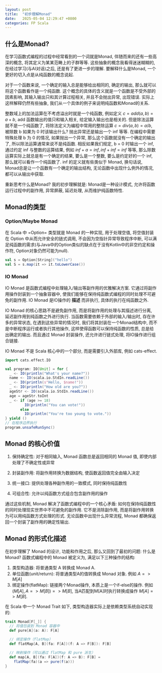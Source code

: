 ```yaml
---
layout: post
title:  "初步理解Monad"
date:   2025-05-04 12:29:47 +0800
categories: FP Scala
---
```


## 什么是Monad?

在学习函数式编程的过程中经常看到的一个词就是Monad, 伴随而来的还有一些高深的概念, 将其定义为某某范畴上的子群等等.
这些抽象的概念我看得迷迷糊糊的, 在经过学习(与AI对话)之后, 还是有了更进一步的理解.
要解释什么是Monad, 一个更好的切入点是从纯函数的概念说起.

对于一个函数来说, 一个确定的输入总是能够给出相同的, 确定的输出, 那么就可以将这个函数看作是一个纯函数.
这个概念的具体的含义就是一个函数是不受外部的因素影响, 其输入输出只和其计算过程相关, 并且不会抛出异常, 出现错误.
实际上这样解释仍然有些抽象, 我们从一个具体的例子来说明纯函数和Monad的关系.

整数域上的加法运算在不考虑溢出时就是一个纯函数, 例如定义 $c = add(a, b) = a + b$, add 函数输出的值只和输入相关, 给定输入输出也是相关的.
但是除法运算就不是一个纯函数了, 将除法定义为编程中常用的整除运算 $c = div(a, b) = a / b$, 被除数 b 如果为 0 时该输出什么? 抛出异常还是输出一个 inf 等等.
在编程中需要特殊处理 b 为 0 的情况, 如果抛出一个异常, 那么这个函数就没有一个确定的输出了, 所以除法运算通常来说不是纯函数.
相反如果我们规定, b = 0 时输出一个 inf, 通过约定 inf 与整数的运算结果, 例如 $inf + a = inf, inf + inf = inf$ 等等,
那么除数运算实际上就总是有一个确定的结果, 要么是一个整数, 要么是约定好的一个 inf, 那么就可以看作一个纯函数了.
inf 的定义就有些类似于 Monad, 换句话说, Monad总是让一个函数有一个确定的输出结构, 无论函数中出现什么例外的情况, 都可以从输出中获取.

重新思考什么是Monad? 我的初步理解就是: Monad是一种设计模式, 允许将函数运行过程中的副作用, 异常屏蔽, 延迟处理, 从而维护纯函数特性.

## Monad的类型

### Option/Maybe Monad

在 Scala 中 =Option= 类型就是 Monad 的一种实现, 用于处理空值, 将空值封装在 Option 中从而允许安全的链式调用,
不会因为空指针异常导致程序中断, 可以满足纯函数的需求(与Java中的Option类似的缺点在于没有Kotlin中的非空约定和操作符, Option对象仍然可能为null).

``` scala
val s = Option[String]("hello")
val S = s.map(it => it.toLowerCase())
```


### IO Monad

IO Monad 是函数式编程中处理输入/输出等副作用的优雅解决方案.
它通过将副作用操作封装到一个抽象容器中, 使我们能够在保持纯函数式编程的同时处理不可避免的副作用.
IO Monad 是IO操作的 **描述** 而非执行, 具体的执行在纯函数之外.

IO Monad 的核心思路不是避免副作用, 而是将副作用的处理与其描述进行分离, 延迟副作用到纯函数之外进行执行.
当函数需要依赖于外部的输入/输出时, 存在许多的异常状态, 在遇到这些异常的情况时,
我们将其封装在一个Monad结构中, 而不是中断程序运行或者执行其他操作,
这样使得函数可以保持纯函数的性质, 总是给出确定的输出.
而且通过 Monad 封装操作, 还允许进行链式处理, 将IO操作进行组合链接.

IO Monad 不是 Scala 核心中的一个部分, 而是需要引入外部库, 例如 cats-effect.

``` scala
import cats.effect.IO

val program: IO[Unit] = for {
  _ <- IO(println("What's your name?"))
  name <- IO(scala.io.StdIn.readLine())
  _ <- IO(println(s"Hello, $name!"))
  _ <- IO(println("How old are you?"))
  ageStr <- IO(scala.io.StdIn.readLine())
  age = ageStr.toInt
  _ <- if (age >= 18)
		 IO(println("You can vote!"))
	   else
		 IO(println("You're too young to vote."))
} yield ()
// 在程序边界执行
program.unsafeRunSync()
```

## Monad 的核心价值

1. 保持确定性: 对于相同输入, Monad 函数总是返回相同的 Monad 值, 即使内部处理了不确定性或异常

2. 封装副作用: 将副作用转换为数据结构, 使函数返回值完全由输入决定

3. 统一接口: 提供处理各种副作用的一致模式, 同时保持纯函数性

4. 可组合性: 允许以纯函数方式组合包含副作用的操作

通过这些机制, Monad 解决了函数式编程中的一个核心矛盾: 如何在保持纯函数性的同时处理现实世界中不可避免的副作用.
它不是消除副作用, 而是将副作用转换为可以用纯函数方式处理的形式.
无论函数中出现什么异常流程, Monad 都确保返回一个封装了副作用的确定性输出.


## Monad 的形式化描述

在初步理解了 Monad 的设计, 功能和作用之后, 那么又回到了最初的问题: 什么是 Monad?
函数式编程中的 Monad 被定义为, 满足以下三种操作的结构:

1. 类型构造器: 将普通类型 A 转换成 Monad A.
2. 单位函数(unit/return): 将普通类型A的值转换成 Monad 对象. 例如 $A => M[A]$
3. 绑定操作(flatMap): 链接两个Monad操作, 本质上是一个if-else的操作. 例如 $(M[A], A => M[B]) => M[B]$, 当A匹配到M[A]时执行转换成操作 $M[A] => M[B]$.

在 Scala 中一个 Monad Trait 如下, 类型构造器实际上是依赖类型系统自动实现的:

``` scala
trait Monad[F[_]] {
  // 将值包装到 Monad 容器中
  def pure[A](a: A): F[A]

  // 绑定操作（flatMap）
  def flatMap[A, B](fa: F[A])(f: A => F[B]): F[B]

  // 映射操作（可以通过 flatMap 和 pure 派生）
  def map[A, B](fa: F[A])(f: A => B): F[B] =
	flatMap(fa)(a => pure(f(a)))
}
```
